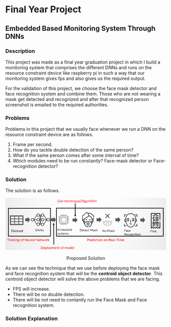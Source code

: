 # Final Year Project
## Embedded Based Monitoring System Through DNNs
### Description
This project was made as a final year graduation project in which I build a monitoring system that comprises the different DNNs and runs on the resource constraint device like raspberry pi in such a way that our monitoring system gives fps and also gives us the required output.

For the validation of this project, we choose the face mask detector and face recognition system and combine them. Those who are not wearing a mask get detected and recognized and after that recognized person screenshot is emailed to the required authorities.
### Problems
Problems in this project that we usually face whenever we run a DNN on the resource constraint device are as follows.
1) Frame per second.
2) How do you tackle double detection of the same person?
3) What if the same person comes after some interval of time?
4) Which modules need to be run constantly? Face-mask detector or Face-recognition detector?
### Solution
The solution is as follows.

<p align="center">
  <img src="Solution.png" />
</p>
<p align="center">
    Proposed Solution
</p>

As we can see the technique that we use before deploying the face mask and face recognition system that will be the **centroid object detector**. This centroid object detector will solve the above problems that we are facing.
- FPS will increase.
- There will be no double detection.
- There will be not need to contantly run the Face Mask and Face recognition system.

### Solution Explanation




